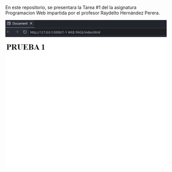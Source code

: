 En este repositorio, se presentara la Tarea #1 del la asignatura Programacion Web impartida por el profesor Raydelto Hernández Perera.

![SCREEN](https://github.com/KONO-AI/HomeWork-1-/blob/master/Captura%20de%20pantalla%202024-01-18%20194320.jpg)
